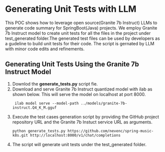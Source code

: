 # Generating Unit Tests with LLM

This POC shows how to leverage open source(Granite 7b Instruct) LLMs to generate code summary for SpringBoot(Java) projects. We employ Granite 7b Instruct model to create unit tests for all the files in the project under test_generated folder.The generated test files can be used by developers as a gudeline to build unit tests for their code. The script is gernated by LLM with minor code edits and refinements.

   
## Generating Unit Tests Using the Granite 7b Instruct Model

1. Downlod the **generate_tests.py** script fie.
2. Download and serve Granite 7b Instruct quantized model with ilab as shown below. This will serve the model on localhost at port 8000. 
     ```
      ilab model serve --model-path ../models/granite-7b-instruct.Q4_K_M.gguf
     ```
3. Execute the test cases generation script by providing the GitHub project repository URL and the Granite 7b Instuct service URL as arguments.
     ```
     python generate_tests.py https://github.com/nevenc/spring-music-k8s.git http://localhost:8000/v1/chat/completions
     ```
4. The script will generate unit tests under the test_generated folder.

